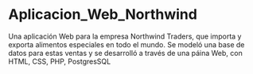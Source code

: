# Aplicacion_Web_Northwind
Una aplicación Web para la empresa Northwind Traders, que importa y exporta alimentos especiales en todo el mundo. Se modeló una base de datos para estas ventas y se desarrolló a través de una páina Web, con HTML, CSS, PHP, PostgresSQL
